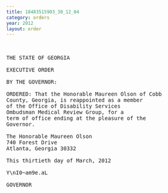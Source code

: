 ```yaml
---
title: 18483515903_30_12_04
category: orders
year: 2012
layout: order
---
```


<pre> 

THE STATE OF GEORGIA

EXECUTIVE ORDER

BY THE GOVERNOR:

ORDERED: That the Honorable Maureen Olson of Cobb
County, Georgia, is reappointed as a member
of the Office of Disability Services
Ombudsman Medical Review Group, for a
term of office ending at the pleasure of the
Governor.

The Honorable Maureen Olson
740 Forest Drive
Atlanta, Georgia 30332

This thirtieth day of March, 2012

Y\nI0~am9e.aL

GOVERNOR

</pre>
